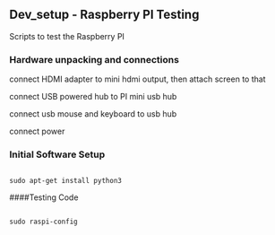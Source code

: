 ## Dev_setup - Raspberry PI Testing
Scripts to test the Raspberry PI

### Hardware unpacking and connections

connect HDMI adapter to mini hdmi output, then attach screen to that

connect USB powered hub to PI mini usb hub

connect usb mouse and keyboard to usb hub

connect power


### Initial Software Setup

~~~~

sudo apt-get install python3

~~~~


####Testing Code

~~~~

sudo raspi-config


~~~~